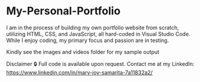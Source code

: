 # My-Personal-Portfolio
I am in the process of building my own portfolio website from scratch, utilizing HTML, CSS, and JavaScript, all hard-coded in Visual Studio Code. While I enjoy coding, my primary focus and passion are in testing.

Kindly see the images and videos folder for my sample output

Disclaimer
🔒 Full code is available upon request. Contact me at my LinkedIn: https://www.linkedin.com/in/mary-joy-samarita-7a11832a2/
